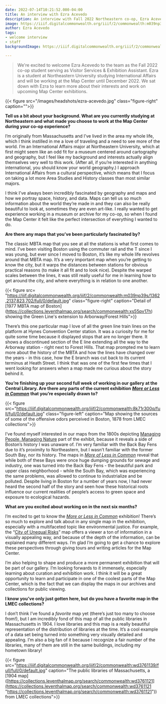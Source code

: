 ```yaml
---
date: 2022-07-14T10:21:52.000-04:00
title: An interview with Ezra Acevedo
description: An interview with Fall 2022 Northeastern co-op, Ezra Acevedo
image: https://iiif.digitalcommonwealth.org/iiif/2/commonwealth:m039np39s/608,1868,2371,1072/full/0/default.jpg
author: Ezra Acevedo
tags:
- welcome interview
- staff
backgroundImage: https://iiif.digitalcommonwealth.org/iiif/2/commonwealth:wd3761139/full/1200,/0/default.jpg

---
```

> We're excited to welcome Ezra Acevedo to the team as the Fall 2022 co-op student serving as Visitor Services & Exhibition Assistant. Ezra is a student at Northeastern University studying International Affairs and will be working at the Map Center until December 2022. We sat down with Ezra to learn more about their interests and work on upcoming Map Center exhibitions.

{{< figure src="/images/headshots/ezra-acevedo.jpg" class="figure-right" caption="">}}

**Tell us a bit about your background. What are you currently studying at Northeastern and what made you choose to work at the Map Center during your co-op experience?**

I’m originally from Massachusetts and I’ve lived in the area my whole life, which I think instilled in me a love of traveling and a need to see more of the world. I’m an International Affairs major at Northeastern University, which at first might seem like an odd fit for a museum centered around cartography and geography, but I feel like my background and interests actually align themselves very well to this work. (After all, if you’re interested in anything international, you should know your world geography.) I approach International Affairs from a cultural perspective, which means that I focus on taking a lot more Area Studies and History classes than most similar majors.

I think I’ve always been incredibly fascinated by geography and maps and how we portray space, history, and data. Maps can tell us so much information about the world they’re made in and they can also be really beautiful to look at, sometimes they are even art-like. I really wanted to get experience working in a museum or archive for my co-op, so when I found the Map Center it felt like the perfect intersection of everything I wanted to do.

**Are there any maps that you’ve been particularly fascinated by?**

The classic MBTA map that you see at all the stations is what first comes to mind. I’ve been visiting Boston using the commuter rail and the T since I was young, but ever since I moved to Boston, it’s like my whole life revolves around that MBTA map. It’s a very important map when you’re getting to know the city, but it warps the distances between stations for obvious practical reasons (to make it all fit and to look nice). Despite the warped scales between the lines, it was still really useful for me in learning how to get around the city, and where everything is in relation to one another.

{{< figure src= "https://iiif.digitalcommonwealth.org/iiif/2/commonwealth:m039np39s/1362,2137,823,702/full/0/default.jpg" class="figure-right" caption="Detail of \[1977 MBTA map of Boston\](https://collections.leventhalmap.org/search/commonwealth:xs55pv17h) showing the Green Line's extension to Arborway/Forest Hills">}}

There’s this one particular map I love of all the green line train lines on the platform at Hynes Convention Center station. It was a curiosity for me for quite some time because it displayed stops that are no longer there. It shows a discontinued section of the E line extending all the way to the Arborway station - right next to Forest Hills. That map prompted me to learn more about the history of the MBTA and how the lines have changed over the years - in this case, how the E branch was cut back to its current terminus at Heath Street. I think that was one of the first few times that I went looking for answers when a map made me curious about the story behind it.

**You’re finishing up your second full week of working in our gallery at the Central Library. Are there any parts of the current exhibition** [**_More or Less in Common_**](https://www.leventhalmap.org/digital-exhibitions/more-or-less-in-common/) **that you’re especially drawn to?**

{{< figure src="https://iiif.digitalcommonwealth.org/iiif/2/commonwealth:8k71r300q/full/full/0/default.jpg"  class="figure-left" caption="Map showing the sources of some of the offensive odors perceived in Boston, 1878 from LMEC collections">}}

I’ve found myself interested in our maps from the 1800s depicting [Managing People, Managing Nature](https://www.leventhalmap.org/digital-exhibitions/more-or-less-in-common/topics/managing-nature-people/) part of the exhibit, because it reveals a side of Boston’s history I was unaware of. I’m very familiar with the Back Bay Fens due to it’s proximity to Northeastern, but I wasn’t familiar with the former South Bay, nor its history. The maps in [_More of Less in Common_](https://www.leventhalmap.org/digital-exhibitions/more-or-less-in-common/) reveal that while both of these Bays were once huge dumping grounds for sewage and industry, one was turned into the Back Bay Fens - the beautiful park and upper class neighborhood - while the South Bay, which was experiencing the same problems, was allowed to continue to industrialize and be polluted. Despite living in Boston for a number of years now, I had never heard the second half of the story and seen how these historical roots influence our current realities of people’s access to green space and exposure to ecological hazards.

**What are you excited about working on in the next six months?**

I’m excited to get to know the [_More or Less in Common_](https://www.leventhalmap.org/digital-exhibitions/more-or-less-in-common/) exhibition! There’s so much to explore and talk about in any single map in the exhibition, especially with a multifaceted topic like environmental justice. For example, the “[City of Unequal Risks](https://collections.leventhalmap.org/search/commonwealth:4t64k502g)” map offers a viewer a ton of information in a visually appealing way, and because of the depth of the information, can be explained many different ways. I’m glad I’m going to get a chance to explore these perspectives through giving tours and writing articles for the Map Center.

I’m also helping to shape and produce a more permanent exhibition that will be part of our gallery. I’m looking forwards to it immensely, especially learning about curation and exhibition work. I think it will be a great opportunity to learn and participate in one of the coolest parts of the Map Center, which is the fact that we can display the maps in our archives and collections for public viewing.

**I know you’ve only just gotten here, but do you have a favorite map in the LMEC collections?**

I don’t think I’ve found a _favorite_ map yet (there’s just too many to choose from!), but I am incredibly fond of this map of all the public libraries in Massachusetts in 1904. I love libraries and this map is a really beautiful representation of the distribution of libraries at the time. It’s a cool example of a data set being turned into something very visually detailed and appealing. I’m also a big fan of it because I recognize a fair number of the libraries, many of them are still in the same buildings, including my hometown library!

{{< figure src="https://iiif.digitalcommonwealth.org/iiif/2/commonwealth:wd3761139/full/full/0/default.jpg" caption="The public libraries of Massachusetts, a \[1904 map\]([https://collections.leventhalmap.org/search/commonwealth:wd3761121](https://collections.leventhalmap.org/search/commonwealth:wd3761121 "https://collections.leventhalmap.org/search/commonwealth:wd3761121")) from LMEC collections">}}